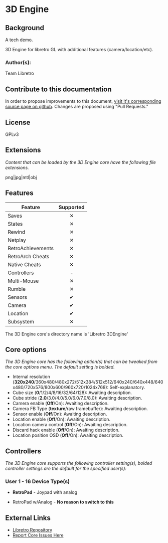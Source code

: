 # 3D Engine

## Background

A tech demo.

3D Engine for libretro GL with additional features (camera/location/etc).

### Author(s):

Team Libretro

## Contribute to this documentation

In order to propose improvements to this document, [visit it's corresponding source page on github](https://github.com/libretro/docs/tree/master/docs/library/3d_engine.md). Changes are proposed using "Pull Requests."

## License

GPLv3

## Extensions

*Content that can be loaded by the 3D Engine core have the following file extensions.*

png|jpg|mtl|obj

## Features

| Feature           | Supported |
|-------------------|:---------:|
| Saves             | ✕         |
| States            | ✕         |
| Rewind            | ✕         |
| Netplay           | ✕         |
| RetroAchievements | ✕         |
| RetroArch Cheats  | ✕         |
| Native Cheats     | ✕         |
| Controllers       | -         |
| Multi-Mouse       | ✕         |
| Rumble            | ✕         |
| Sensors           | ✔         |
| Camera            | ✔         |
| Location          | ✔         |
| Subsystem         | ✕         |

The 3D Engine core's directory name is 'Libretro 3DEngine'

## Core options


*The 3D Engine core has the following option(s) that can be tweaked from the core options menu. The default setting is bolded.*

- Internal resolution (**320x240**/360x480/480x272/512x384/512x512/640x240/640x448/640x480/720x576/800x600/960x720/1024x768): Self-explanatory.
- Cube size (**0**/1/2/4/8/16/32/64/128): Awaiting description.
- Cube stride (**2.0**/3.0/4.0/5.0/6.0/7.0/8.0): Awaiting description.
- Camera enable (**Off**/On): Awaiting description.
- Camera FB Type (**texture**/raw framebuffer): Awaiting description.
- Sensor enable (**Off**/On): Awaiting description.
- Location enable (**Off**/On): Awaiting description.
- Location camera control (**Off**/On): Awaiting description.
- Discard hack enable (**Off**/On): Awaiting description.
- Location position OSD (**Off**/On): Awaiting description.


## Controllers

*The 3D Engine core supports the following controller setting(s), bolded controller settings are the default for the specified user(s):*

### User 1 - 16 Device Type(s)

* **RetroPad** - Joypad with analog

* RetroPad w/Analog - **No reason to switch to this**

## External Links

* [Libretro Repository](https://github.com/libretro/libretro-3dengine)
* [Report Core Issues Here](https://github.com/libretro/libretro-meta)